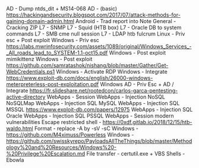 AD - Dump ntds_dit + MS14-068
AD - (basic) https://hackingandsecurity.blogspot.com/2017/07/attack-methods-for-gaining-domain-admin.html
Android - Trad report into Note
General - Cracking ZIP
L7 - SNMP
L7 - Squid (HTB box)
L7 - Oracle DB to system commands
L7 - SMB cme null session
L7 - LDAP htb fulcrum
Linux - Priv esc + Post exploit
Windows - Priv esc https://labs.mwrinfosecurity.com/assets/1089/original/Windows_Services_-_All_roads_lead_to_SYSTEM-1.1-oct15.pdf
Windows - Post exploit mimikittenz
Windows - Post exploit https://github.com/samratashok/nishang/blob/master/Gather/Get-WebCredentials.ps1
Windows - Activate RDP
Windows - Integrate https://www.exploit-db.com/docs/english/26000-windows-meterpreterless-post-exploitation.pdf
Windows AD - Priv Esc + AD / Integrate https://fr.slideshare.net/rootedcon/carlos-garca-pentesting-active-directory
WebApps - Session
WebApps - Injection NoSQL NoSQLMap
WebApps - Injection SQL MySQL
WebApps - Injection SQL MSSQL https://www.exploit-db.com/papers/12975
WebApps - Injection SQL Oracle
WebApps - Injection SQL PSSQL
WebApps - Session modern vulnerabilities
Escape restricted shell - https://0xdf.gitlab.io/2018/12/15/htb-waldo.html
Format - replace -A by -sV -sC
Windows - https://github.com/M4ximuss/Powerless
Windows - https://github.com/swisskyrepo/PayloadsAllTheThings/blob/master/Methodology%20and%20Resources/Windows%20-%20Privilege%20Escalation.md
File transfer - certutil.exe + VBS
Shells - Ebowla
